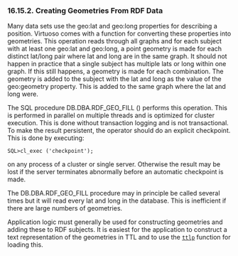 <div>

<div>

<div>

<div>

### 16.15.2. Creating Geometries From RDF Data

</div>

</div>

</div>

Many data sets use the geo:lat and geo:long properties for describing a
position. Virtuoso comes with a function for converting these properties
into geometries. This operation reads through all graphs and for each
subject with at least one geo:lat and geo:long, a point geometry is made
for each distinct lat/long pair where lat and long are in the same
graph. It should not happen in practice that a single subject has
multiple lats or long within one graph. If this still happens, a
geometry is made for each combination. The geometry is added to the
subject with the lat and long as the value of the geo:geometry property.
This is added to the same graph where the lat and long were.

The SQL procedure DB.DBA.RDF_GEO_FILL () performs this operation. This
is performed in parallel on multiple threads and is optimized for
cluster execution. This is done without transaction logging and is not
transactional. To make the result persistent, the operator should do an
explicit checkpoint. This is done by executing:

``` programlisting
SQL>cl_exec ('checkpoint');
```

on any process of a cluster or single server. Otherwise the result may
be lost if the server terminates abnormally before an automatic
checkpoint is made.

The DB.DBA.RDF_GEO_FILL procedure may in principle be called several
times but it will read every lat and long in the database. This is
inefficient if there are large numbers of geometries.

Application logic must generally be used for constructing geometries and
adding these to RDF subjects. It is easiest for the application to
construct a text representation of the geometries in TTL and to use the
<a href="fn_ttlp.html" class="link" title="DB.DBA.TTLP"><code
class="function">ttlp</code></a> function for loading this.

</div>
